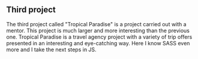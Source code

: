 ## Third project

The third project called "Tropical Paradise" is a project carried out with a mentor. This project is much larger and more interesting than the previous one. Tropical Paradise is a travel agency project with a variety of trip offers presented in an interesting and eye-catching way. Here I know SASS even more and I take the next steps in JS.
